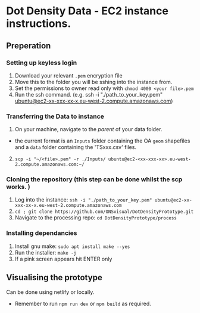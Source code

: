 # Dot Density Data - EC2 instance instructions. 

## Preperation 
### Setting up keyless login
1. Download your relevant `.pem` encryption file
2. Move this to the folder you will be sshing into the instance from. 
3. Set the permissions to owner read only with `chmod 4000 <your file>.pem`
4. Run the ssh command. (e.g. ssh -i "./path_to_your_key.pem" ubuntu@ec2-xx-xxx-xx-x.eu-west-2.compute.amazonaws.com)
### Transferring the Data to instance 

1. On your machine, navigate to the *parent* of your data folder. 
- the current format is an `Inputs` folder containing the OA `geom` shapefiles and a `data` folder containing the 'TSxxx.csv' files. 
2. `scp -i "~/<file>.pem" -r ./Inputs/ ubuntu@ec2-<xx-xxx-xx>.eu-west-2.compute.amazonaws.com:~/`

### Cloning the repository (this step can be done whilst the scp works. )
1. Log into the instance: `ssh -i "./path_to_your_key.pem" ubuntu@ec2-xx-xxx-xx-x.eu-west-2.compute.amazonaws.com`
2. `cd ; git clone https://github.com/ONSvisual/DotDensityPrototype.git`
3. Navigate to the processing repo:
`cd DotDensityPrototype/process`


### Installing dependancies
1. Install gnu make: `sudo apt install make --yes`
2. Run the installer: `make -j`
3. If a pink screen appears hit ENTER only 







## Visualising the prototype

Can be done using netlify or locally. 

- Remember to run `npm run dev` or `npm build` as required. 